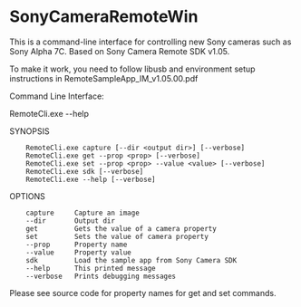 # SonyCameraRemoteWin

This is a command-line interface for controlling new Sony cameras such as Sony Alpha 7C. Based on Sony Camera Remote SDK v1.05.

To make it work, you need to follow libusb and environment setup instructions in RemoteSampleApp_IM_v1.05.00.pdf

Command Line Interface:

RemoteCli.exe --help

SYNOPSIS

        RemoteCli.exe capture [--dir <output dir>] [--verbose]        
        RemoteCli.exe get --prop <prop> [--verbose]        
        RemoteCli.exe set --prop <prop> --value <value> [--verbose]        
        RemoteCli.exe sdk [--verbose]        
        RemoteCli.exe --help [--verbose]        

OPTIONS

        capture     Capture an image        
        --dir       Output dir        
        get         Gets the value of a camera property        
        set         Sets the value of camera property        
        --prop      Property name        
        --value     Property value        
        sdk         Load the sample app from Sony Camera SDK        
        --help      This printed message        
        --verbose   Prints debugging messages
        
Please see source code for property names for get and set commands.
